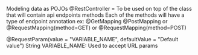 Modeling data as POJOs
@RestController = To be used on top of the class that will contain api endpoints methods
Each of the methods will have a type of endpoint annotation ex: @GetMapping @PostMapping or @RequestMapping(method=GET) or @RequestMapping(method=POST)

@RequestParam(value = "VARIABLE_NAME", defaultValue = "Default value") String VARIABLE_NAME: Used to accept URL params
